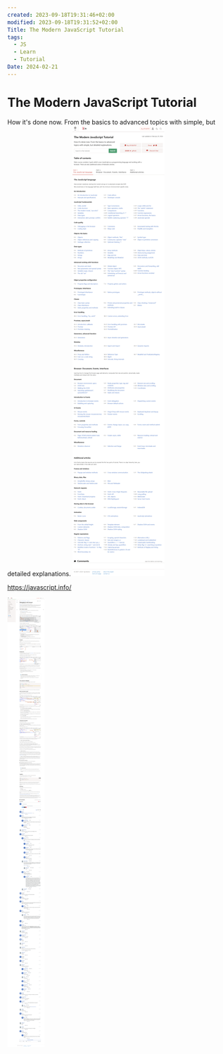 ```yaml
---
created: 2023-09-18T19:31:46+02:00
modified: 2023-09-18T19:31:52+02:00
Title: The Modern JavaScript Tutorial
tags:
  - JS
  - Learn
  - Tutorial
Date: 2024-02-21
---
```


# 
# The Modern JavaScript Tutorial
How it's done now. From the basics to advanced topics with simple, but detailed explanations.
![](_asset/2023-09-18_ModernJavaScriptTutorial_image_1.png)

https://javascript.info/

![](_asset/2023-09-18_ModernJavaScriptTutorial_image_2.png)